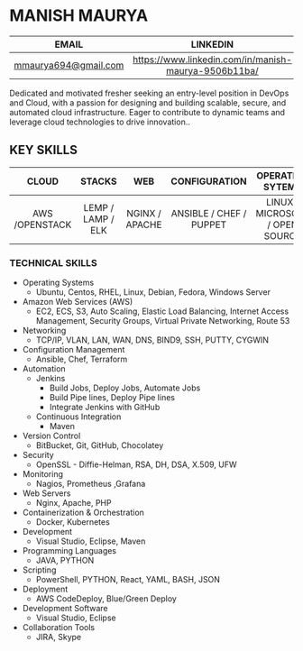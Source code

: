 # MANISH MAURYA
| EMAIL | LINKEDIN |
| :-: | :-: |
mmaurya694@gmail.com  | https://www.linkedin.com/in/manish-maurya-9506b11ba/

Dedicated and motivated fresher seeking an entry-level position in DevOps and Cloud, with a passion for designing and building scalable, secure, and automated cloud infrastructure. Eager to contribute to dynamic teams and leverage cloud technologies to drive innovation..


## KEY SKILLS
| CLOUD | STACKS | WEB | CONFIGURATION  | OPERATING SYTEMS
|:-:|:-:|:-:|:-:|:-:|
AWS /OPENSTACK | LEMP / LAMP / ELK | NGINX / APACHE   | ANSIBLE / CHEF / PUPPET  | LINUX / MICROSOFT / OPEN SOURCE
### TECHNICAL SKILLS
-	Operating Systems
	-	Ubuntu, Centos, RHEL, Linux,  Debian, Fedora, Windows Server
-	Amazon Web Services (AWS)
	-	EC2, ECS, S3, Auto Scaling, Elastic Load Balancing, Internet Access Management, Security Groups, Virtual Private Networking, Route 53
-	Networking
	-	TCP/IP, VLAN, LAN, WAN, DNS, BIND9, SSH, PUTTY, CYGWIN
-	Configuration Management
	-	Ansible, Chef, Terraform
-	Automation
	-	Jenkins
		-	Build Jobs, Deploy Jobs, Automate Jobs
		-	Build Pipe lines, Deploy Pipe lines
		-	Integrate Jenkins with GitHub
	-	Continuous Integration
		-	 Maven
-	Version Control
	-	BitBucket, Git, GitHub,  Chocolatey
-	Security
	-	OpenSSL - Diffie-Helman, RSA, DH, DSA, X.509, UFW	
-	Monitoring
	-	Nagios, Prometheus ,Grafana 
-	Web Servers
	-	Nginx, Apache, PHP	
-	Containerization & Orchestration
	-	Docker, Kubernetes
-	Development
	-	Visual Studio, Eclipse, Maven
-	Programming Languages
	-	JAVA, PYTHON
-	Scripting
	-	PowerShell, PYTHON, React, YAML, BASH, JSON
-	Deployment
	-	 AWS CodeDeploy, Blue/Green Deploy
-	Development Software
	-	Visual Studio, Eclipse
-	Collaboration Tools
	-	 JIRA, Skype
